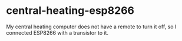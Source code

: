 # central-heating-esp8266
My central heating computer does not have a remote to turn it off, so I connected ESP8266 with a transistor to it.
